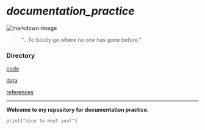 # *documentation_practice*

![markdown-image](markdown-image.png)

>"...To boldly go where no one has gone before."

### Directory

[code](code)

[data](data)

[references](references)

---

**Welcome to my repository for documentation practice.**

```python
print("nice to meet you!")
```